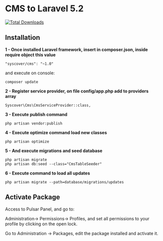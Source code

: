 # CMS to Laravel 5.2

[![Total Downloads](https://poser.pugx.org/syscover/cms/downloads)](https://packagist.org/packages/syscover/cms)

## Installation

**1 - Once installed Laravel framework, insert in composer.json, inside require object this value**
```
"syscover/cms": "~1.0"
```
and execute on console:
```
composer update
```

**2 - Register service provider, on file config/app.php add to providers array**
```
Syscover\Cms\CmsServiceProvider::class,
```

**3 - Execute publish command**
```
php artisan vendor:publish
```

**4 - Execute optimize command load new classes**
```
php artisan optimize
```

**5 - And execute migrations and seed database**
```
php artisan migrate
php artisan db:seed --class="CmsTableSeeder"
```

**6 - Execute command to load all updates**
```
php artisan migrate --path=database/migrations/updates
```

## Activate Package
Access to Pulsar Panel, and go to:
 
Administration-> Permissions-> Profiles, and set all permissions to your profile by clicking on the open lock.<br>

Go to Administration -> Packages, edit the package installed and activate it.